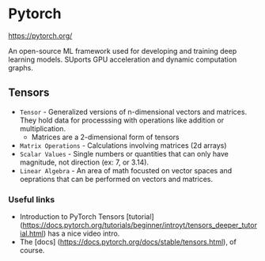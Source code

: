 # Pytorch

https://pytorch.org/

An open-source ML framework used for developing and training deep learning models. SUports GPU acceleration and dynamic computation graphs.

## Tensors

- `Tensor` - Generalized versions of n-dimensional vectors and matrices. They hold data for processsing with operations like addition or multiplication.
  - Matrices are a 2-dimensional form of tensors
- `Matrix Operations` - Calculations involving matrices (2d arrays)
- `Scalar Values` - Single numbers or quantities that can only have magnitude, not direction (ex: 7, or 3.14).
- `Linear Algebra` - An area of math focusted on vector spaces and oeprations that can be performed on vectors and matrices.

### Useful links

- Introduction to PyTorch Tensors [tutorial] (https://docs.pytorch.org/tutorials/beginner/introyt/tensors_deeper_tutorial.html) has a nice video intro.
- The [docs] (https://docs.pytorch.org/docs/stable/tensors.html), of course.

